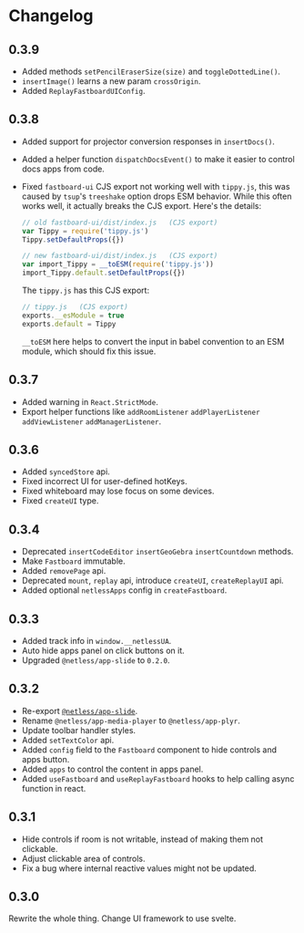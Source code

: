 # Changelog

## 0.3.9

- Added methods `setPencilEraserSize(size)` and `toggleDottedLine()`.
- `insertImage()` learns a new param `crossOrigin`.
- Added `ReplayFastboardUIConfig`.

## 0.3.8

- Added support for projector conversion responses in `insertDocs()`.

- Added a helper function `dispatchDocsEvent()` to make it easier to control docs apps from code.

- Fixed `fastboard-ui` CJS export not working well with `tippy.js`, this was caused by `tsup`'s `treeshake` option drops ESM behavior. While this often works well, it actually breaks the CJS export. Here's the details:

  ```js
  // old fastboard-ui/dist/index.js   (CJS export)
  var Tippy = require('tippy.js')
  Tippy.setDefaultProps({})
  ```

  ```js
  // new fastboard-ui/dist/index.js   (CJS export)
  var import_Tippy = __toESM(require('tippy.js'))
  import_Tippy.default.setDefaultProps({})
  ```

  The `tippy.js` has this CJS export:

  ```js
  // tippy.js   (CJS export)
  exports.__esModule = true
  exports.default = Tippy
  ```

  `__toESM` here helps to convert the input in babel convention to an ESM module, which should fix this issue.

## 0.3.7

- Added warning in `React.StrictMode`.
- Export helper functions like `addRoomListener` `addPlayerListener` `addViewListener` `addManagerListener`.

## 0.3.6

- Added `syncedStore` api.
- Fixed incorrect UI for user-defined hotKeys.
- Fixed whiteboard may lose focus on some devices.
- Fixed `createUI` type.

## 0.3.4

- Deprecated `insertCodeEditor` `insertGeoGebra` `insertCountdown` methods.
- Make `Fastboard` immutable.
- Added `removePage` api.
- Deprecated `mount`, `replay` api, introduce `createUI`, `createReplayUI` api.
- Added optional `netlessApps` config in `createFastboard`.

## 0.3.3

- Added track info in `window.__netlessUA`.
- Auto hide apps panel on click buttons on it.
- Upgraded `@netless/app-slide` to `0.2.0`.

## 0.3.2

- Re-export [`@netless/app-slide`](https://github.com/netless-io/netless-app/tree/master/packages/app-slide).
- Rename `@netless/app-media-player` to `@netless/app-plyr`.
- Update toolbar handler styles.
- Added `setTextColor` api.
- Added `config` field to the `Fastboard` component to hide controls and apps button.
- Added `apps` to control the content in apps panel.
- Added `useFastboard` and `useReplayFastboard` hooks to help calling async function in react.

## 0.3.1

- Hide controls if room is not writable, instead of making them not clickable.
- Adjust clickable area of controls.
- Fix a bug where internal reactive values might not be updated.

## 0.3.0

Rewrite the whole thing. Change UI framework to use svelte.
